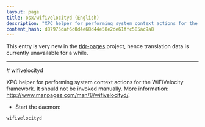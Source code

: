 ```yaml
---
layout: page
title: osx/wifivelocityd (English)
description: "XPC helper for performing system context actions for the WiFiVelocity framework."
content_hash: d87975daf6c0d4e68d44e58e2de61ffc585ac9a8
---
```


This entry is very new in the [tldr-pages](https://github.com/tldr-pages/tldr) project, hence translation data is currently unavailable for a while.

<hr># wifivelocityd

XPC helper for performing system context actions for the WiFiVelocity framework.
It should not be invoked manually.
More information: <http://www.manpagez.com/man/8/wifivelocityd/>.

- Start the daemon:

`wifivelocityd`
